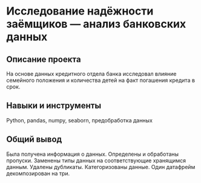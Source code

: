 # Исследование надёжности заёмщиков — анализ банковских данных

## Описание проекта
На основе данных кредитного отдела банка исследовал влияние семейного положения и количества детей на факт погашения кредита в срок.

## Навыки и инструменты
Python, pandas, numpy, seaborn, предобработка данных

## Общий вывод
Была получена информация о данных. Определены и обработаны пропуски. Заменены типы данных на соответствующие хранящимся данным. Удалены дубликаты. Категоризованы данные. Один датафрейм декомпозирован на три.
